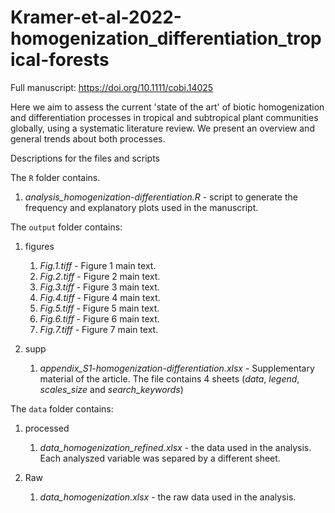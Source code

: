 # Kramer-et-al-2022-homogenization_differentiation_tropical-forests

Full manuscript: https://doi.org/10.1111/cobi.14025

Here we aim to assess the current 'state of the art' of biotic homogenization and differentiation processes in tropical and subtropical plant communities globally, using a systematic literature review. We present an overview and general trends about both processes.

Descriptions for the files and scripts

The `R` folder contains.

1. *analysis_homogenization-differentiation.R* - script to generate the frequency and explanatory plots used in the manuscript.


The `output` folder contains:

1. figures
    1. *Fig.1.tiff* - Figure 1 main text.
    2. *Fig.2.tiff* - Figure 2 main text.
    3. *Fig.3.tiff* - Figure 3 main text.
    4. *Fig.4.tiff* - Figure 4 main text.
    5. *Fig.5.tiff* - Figure 5 main text.
    6. *Fig.6.tiff* - Figure 6 main text.
    7. *Fig.7.tiff* - Figure 7 main text.

2. supp
   1. *appendix_S1-homogenization-differentiation.xlsx* - Supplementary material of the article. The file contains 4 sheets (*data*, *legend*, *scales_size* and *search_keywords*)


The `data` folder contains:

1. processed
    1. *data_homogenization_refined.xlsx* - the data used in the analysis. Each analyszed variable was separed by a different sheet.


1. Raw
    1. *data_homogenization.xlsx* - the raw data used in the analysis.

